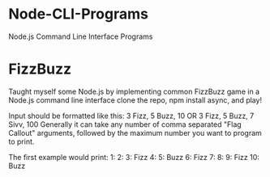 Node-CLI-Programs
=================

Node.js Command Line Interface Programs

FizzBuzz
==
Taught myself some Node.js by implementing common FizzBuzz game in a 
Node.js command line interface
clone the repo, npm install async, and play!

Input should be formatted like this:
3 Fizz, 5 Buzz, 10
OR
3 Fizz, 5 Buzz, 7 Sivv, 100
Generally it can take any number of comma separated "Flag Callout" arguments, followed by
the maximum number you want to program to print.

The first example would print:
1:
2:
3: Fizz
4: 
5: Buzz 
6: Fizz 
7: 
8: 
9: Fizz 
10: Buzz

